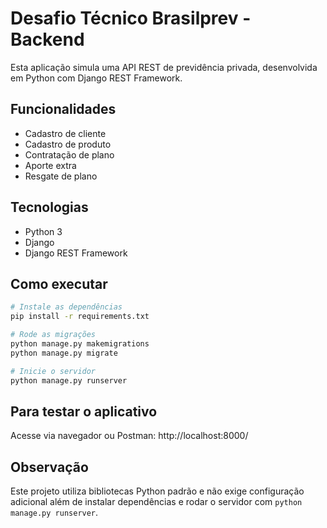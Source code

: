 # Desafio Técnico Brasilprev - Backend

Esta aplicação simula uma API REST de previdência privada, desenvolvida em Python com Django REST Framework.

## Funcionalidades
- Cadastro de cliente
- Cadastro de produto
- Contratação de plano
- Aporte extra
- Resgate de plano

## Tecnologias
- Python 3
- Django
- Django REST Framework

## Como executar

```bash
# Instale as dependências
pip install -r requirements.txt

# Rode as migrações
python manage.py makemigrations
python manage.py migrate

# Inicie o servidor
python manage.py runserver
```

## Para testar o aplicativo

Acesse via navegador ou Postman: http://localhost:8000/

## Observação
Este projeto utiliza bibliotecas Python padrão e não exige configuração adicional além de instalar dependências e rodar o servidor com `python manage.py runserver`.
